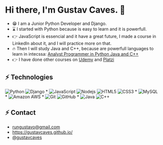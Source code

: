 # Hi there, I'm Gustav Caves. 👋


- 😁 I am a Junior Python Developer and Django.
- ⌛ I started with Python because is easy to learn and it is powerfull. 
- 👉 JavaScript is essencial and it have a great future, I made a course in LinkedIn about it, and I will practice more on that.
- 🔥 Then I will study Java and C++, because are powerfull languages to learn in intecssa: [Analyst Programmer in Python Java and C++](https://www.intecssa.com/formacion/analista-programador-en-desarrollo-de-aplicaciones-corporativas-con-java-python-y-c/)
- 👉 I have done other courses on [Udemy](https://www.udemy.com) and [Platzi](https://www.platzi.com)

## ⚡ Technologies

![Python](https://img.shields.io/badge/-Python-black?style=flat-square&logo=python)
![Django](https://img.shields.io/badge/-Django-black?style=flat-square&logo=django) *
![JavaScript](https://img.shields.io/badge/-JavaScript-black?style=flat-square&logo=javascript)
![Nodejs](https://img.shields.io/badge/-Nodejs-black?style=flat-square&logo=Node.js)
![HTML5](https://img.shields.io/badge/-HTML5-E34F26?style=flat-square&logo=html5&logoColor=white)
![CSS3](https://img.shields.io/badge/-CSS3-1572B6?style=flat-square&logo=css3) *
![MySQL](https://img.shields.io/badge/-MySQL-black?style=flat-square&logo=mysql) *
![Amazon AWS](https://img.shields.io/badge/Amazon%20AWS-232F3E?style=flat-square&logo=amazon-aws) *
![Git](https://img.shields.io/badge/-Git-black?style=flat-square&logo=git)
![GitHub](https://img.shields.io/badge/-GitHub-181717?style=flat-square&logo=github) *
![Java](https://img.shields.io/badge/-Java-black?style=flat-square&logo=java)
![C++](https://img.shields.io/badge/-C++-black?style=flat-square&logo=c%2B%2B)

## ⚡ Contact

- rungustavo@gmail.com
- https://gustavcaves.github.io/
- [@gustavcaves](https://twitter.com/gustavcaves)

<!--
- [linktree](https://linktr.ee/gustavcaves)
-->

<!--
**gustavcaves/gustavcaves** is a ✨ _special_ ✨ repository because its `README.md` (this file) appears on your GitHub profile.

Here are some ideas to get you started:

- 🔭 I’m currently working on ...
- 🌱 I’m currently learning ...
- 👯 I’m looking to collaborate on ...
- 🤔 I’m looking for help with ...
- 💬 Ask me about ...
- 📫 How to reach me: ...
- 😄 Pronouns: ...
- ⚡ Fun fact: ...
-->
